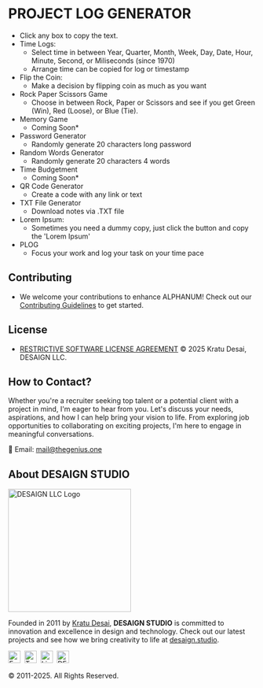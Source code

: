 # PROJECT LOG GENERATOR

- Click any box to copy the text.
- Time Logs:
  - Select time in between Year, Quarter, Month, Week, Day, Date, Hour, Minute, Second, or Miliseconds (since 1970)
  - Arrange time can be copied for log or timestamp
- Flip the Coin:
  - Make a decision by flipping coin as much as you want
- Rock Paper Scissors Game
  - Choose in between Rock, Paper or Scissors and see if you get Green (Win), Red (Loose), or Blue (Tie).
- Memory Game
  - Coming Soon*
- Password Generator
  - Randomly generate 20 characters long password
- Random Words Generator
  - Randomly generate 20 characters 4 words
- Time Budgetment
  - Coming Soon*
- QR Code Generator
  - Create a code with any link or text
- TXT File Generator
  - Download notes via .TXT file
- Lorem Ipsum:
  - Sometimes you need a dummy copy, just click the button and copy the 'Lorem Ipsum'
- PLOG
  - Focus your work and log your task on your time pace


## Contributing

- We welcome your contributions to enhance ALPHANUM! Check out our [Contributing Guidelines](https://github.com/kratuvwxyz/CONTRIBUTE) to get started.

## License

- [RESTRICTIVE SOFTWARE LICENSE AGREEMENT](LICENSE) © 2025 Kratu Desai, DESAIGN LLC.

## **How to Contact?**

Whether you're a recruiter seeking top talent or a potential client with a project in mind, I'm eager to hear from you. Let's discuss your needs, aspirations, and how I can help bring your vision to life. From exploring job opportunities to collaborating on exciting projects, I'm here to engage in meaningful conversations.

📧 Email: [mail@thegenius.one](mailto:mail@thegenius.one?subject=Message%20from%20Github&body=Thank%20you%20for%20your%20time%20and%20consideration.%0A%0A%0APlease%20fill%20out%20the%20following%20information:%0A%0A%20*%20Full%20Name:%20%0A%0A%20*%20Are%20you%20a%20recruiter?%20(Yes/No):%20%0A%0A%20*%20LinkedIn%20Profile%20(Optional):%20%0A%0A%20*%20Company%20Name:%20%0A%0A%20*%20Company%20Location:%20%0A%0A%20*%20Email%20Address:%20%0A%0A%20*%20Phone%20Number%20(Optional):%20%0A%0A%20*%20Position%20Title:%20%0A%0A%20*%20Company%20Website:%20%0A%0A%20*%20Message%20or%20Reason%20for%20Contact:%20%0A%0A%20*%20Preferred%20Method%20of%20Contact:%20%0A%0A%20*%20How%20did%20you%20hear%20about%20me?%20(Optional):%20%0A%0A%20*%20Any%20Additional%20Information:%20%0A%0A)

## **About DESAIGN STUDIO**

<img src="https://desaign.app/clients/cli/images/logo/desaign-logo-black.png" alt="DESAIGN LLC Logo" width="250px">

Founded in 2011 by [Kratu Desai](https://desaigner.info), **DESAIGN STUDIO** is committed to innovation and excellence in design and technology. Check out our latest projects and see how we bring creativity to life at [desaign.studio](https://desaign.app).


<span><a href="https://www.facebook.com/desaignstudio" target="_blank" style="text-decoration:none;"><img src="https://desaign.app/clients/cli/images/1x/029-facebook.png" alt="Facebook" width="25" /></a></span>&#160;
<span><a href="https://www.twitter.com/desaignstudio" target="_blank" style="text-decoration:none;"><img src="https://desaign.app/clients/cli/images/1x/030-twitter.png" alt="Twitter" width="25" /></a></span>&#160;
<span><a href="https://www.linkedin.com/company/desaignstudio" target="_blank" style="text-decoration:none;"><img src="https://desaign.app/clients/cli/images/1x/038-linkedin.png" alt="LinkedIn" width="25" /></a></span>&#160;
<span><a href="https://desaigner.info" target="_blank" style="text-decoration:none;"><img src="https://desaign.app/clients/cli/images/1x/011-blog.png" alt="DESAIGNER Blog" width="25" /></a></span>

© 2011-2025. All Rights Reserved.